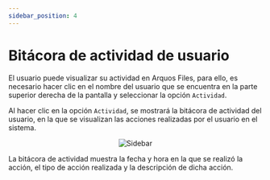 ```yaml
---
sidebar_position: 4
---
```


# Bitácora de actividad de usuario

El usuario puede visualizar su actividad en Arquos Files, para ello, es necesario hacer clic en el nombre del usuario que se encuentra en la parte superior derecha de la pantalla y seleccionar la opción `Actividad`.

Al hacer clic en la opción `Actividad`, se mostrará la bitácora de actividad del usuario, en la que se visualizan las acciones realizadas por el usuario en el sistema.

<div align="center">
  <img src="/img/arquos_files/Profile-User/log-activity-user.png" alt="Sidebar" />
</div>

La bitácora de actividad muestra la fecha y hora en la que se realizó la acción, el tipo de acción realizada y la descripción de dicha acción.

